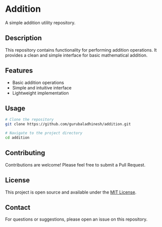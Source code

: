 # Addition

A simple addition utility repository.

## Description

This repository contains functionality for performing addition operations. It provides a clean and simple interface for basic mathematical addition.

## Features

- Basic addition operations
- Simple and intuitive interface
- Lightweight implementation

## Usage

```bash
# Clone the repository
git clone https://github.com/gurubaladhinesh/addition.git

# Navigate to the project directory
cd addition
```

## Contributing

Contributions are welcome! Please feel free to submit a Pull Request.

## License

This project is open source and available under the [MIT License](LICENSE).

## Contact

For questions or suggestions, please open an issue on this repository.
